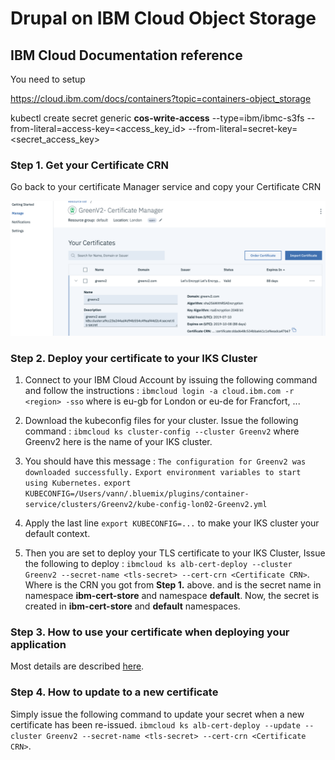 # Drupal on IBM Cloud Object Storage

## IBM Cloud Documentation reference
You need to setup 


https://cloud.ibm.com/docs/containers?topic=containers-object_storage




kubectl create secret generic **cos-write-access** --type=ibm/ibmc-s3fs --from-literal=access-key=<access_key_id> --from-literal=secret-key=<secret_access_key>




### Step 1. Get your Certificate CRN
Go back to your certificate Manager service and copy your Certificate CRN

![](img/TLS-deploy1.png)


### Step 2. Deploy your certificate to your IKS Cluster

1. Connect to your IBM Cloud Account by issuing the following command and follow the instructions :
`ibmcloud login -a cloud.ibm.com -r <region> -sso`
 where <region> is eu-gb for London or eu-de for Francfort, ...
2. Download the kubeconfig files for your cluster.
Issue the following command :
`ibmcloud ks cluster-config --cluster Greenv2`
where Greenv2 here is the name of your IKS cluster.
3. You should have this message :
`The configuration for Greenv2 was downloaded successfully.`
`Export environment variables to start using Kubernetes.`
`export KUBECONFIG=/Users/vann/.bluemix/plugins/container-service/clusters/Greenv2/kube-config-lon02-Greenv2.yml`

4. Apply the last line `export KUBECONFIG=...` to make your IKS cluster your default context.
5. Then you are set to deploy your TLS certificate to your IKS Cluster, Issue the following to deploy :
`ibmcloud ks alb-cert-deploy --cluster Greenv2 --secret-name <tls-secret> --cert-crn <Certificate CRN>`.
Where <Certificate CRN> is the CRN you got from **Step 1.** above.
and **<tls-secret>** is the secret name in namespace **ibm-cert-store** and namespace **default**.
Now, the **<tls-secret>** secret is created in **ibm-cert-store** and **default** namespaces.

### Step 3. How to use your certificate when deploying your application
Most details are described [here](https://cloud.ibm.com/docs/containers?topic=containers-ingress_annotation#https-auth).

### Step 4. How to update to a new certificate
Simply issue the following command to update your secret when a new certificate has been re-issued.
`ibmcloud ks alb-cert-deploy --update --cluster Greenv2 --secret-name <tls-secret> --cert-crn <Certificate CRN>`.


